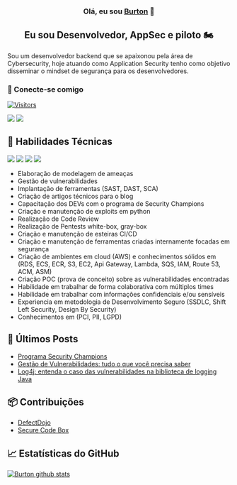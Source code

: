 <h3 align="center">
Olá, eu sou <a href="https://www.yushi.dev/" target="_blank" rel="noreferrer">Burton</a> 👋
</h3>

<h2 align="center">
Eu sou Desenvolvedor, AppSec e piloto 🏍️
</h2> 

Sou um desenvolvedor backend que se apaixonou pela área de Cybersecurity, hoje atuando como Application Security tenho como objetivo disseminar o mindset de segurança para os desenvolvedores.

### 🤝 Conecte-se comigo

[![Visitors](https://visitor-badge.glitch.me/badge?page_id=srburton.srburton)](https://www.linkedin.com/in/renatoburton/)

[![](https://img.shields.io/badge/Linkedin-informational?style=flat&logo=linkedin&color=blue)](https://www.linkedin.com/in/renatoburton/)
[![](https://img.shields.io/badge/Stackoverflow-white?style=flat&logo=stackoverflow&color=white)](https://stackoverflow.com/users/9881950/srburton)

## 💼 Habilidades Técnicas

![](https://img.shields.io/badge/Code-Python-informational?style=flat&logo=Python&color=lime)
![](https://img.shields.io/badge/Code-Csharp-informational?style=flat&logo=Csharp&color=green)
![](https://img.shields.io/badge/Code-Dart-informational?style=flat&logo=Dart&color=blue)
![](https://img.shields.io/badge/Cloud-Aws-informational?style=flat&logo=Amazon&color=yellow)

- Elaboração de modelagem de ameaças
- Gestão de vulnerabilidades
- Implantação de ferramentas (SAST, DAST, SCA)
- Criação de artigos técnicos para o blog
- Capacitação dos DEVs com o programa de Security Champions 
- Criação e manutenção de exploits em python
- Realização de Code Review
- Realização de Pentests white-box, gray-box
- Criação e manutenção de esteiras CI/CD
- Criação e manutenção de ferramentas criadas internamente focadas em segurança
- Criação de ambientes em cloud (AWS) e conhecimentos sólidos em (RDS, ECS, ECR, S3, EC2, Api Gateway, Lambda, SQS, IAM, Route 53, ACM, ASM)
- Criação POC (prova de conceito) sobre as vulnerabilidades encontradas
- Habilidade em trabalhar de forma colaborativa com múltiplos times
- Habilidade em trabalhar com informações confidenciais e/ou sensíveis
- Experiencia em metodologia de Desenvolvimento Seguro (SSDLC, Shift Left Security, Design By Security)
- Conhecimentos em (PCI, PII, LGPD)

## 📝 Últimos Posts

- [Programa Security Champions](https://www.zup.com.br/blog/programa-security-champions)
- [Gestão de Vulnerabilidades: tudo o que você precisa saber](https://www.zup.com.br/blog/gestao-de-vulnerabilidades)
- [Log4j: entenda o caso das vulnerabilidades na biblioteca de logging Java](https://www.zup.com.br/blog/log4j-vulnerabilidade)

## 📦 Contribuições

- [DefectDojo](https://github.com/DefectDojo/django-DefectDojo/blob/master/dojo/tools/horusec/parser.py)
- [Secure Code Box](https://github.com/secureCodeBox)

## 📈 Estatísticas do GitHub 

[![Burton github stats](https://github-readme-stats.vercel.app/api?username=srburton)](https://github.com/srburton)
